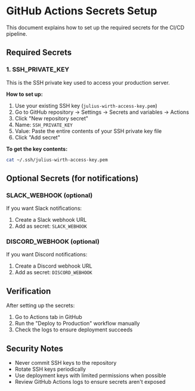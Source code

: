 # GitHub Actions Secrets Setup

This document explains how to set up the required secrets for the CI/CD pipeline.

## Required Secrets

### 1. SSH_PRIVATE_KEY
This is the SSH private key used to access your production server.

**How to set up:**
1. Use your existing SSH key (`julius-wirth-access-key.pem`)
2. Go to GitHub repository → Settings → Secrets and variables → Actions
3. Click "New repository secret"
4. Name: `SSH_PRIVATE_KEY`
5. Value: Paste the entire contents of your SSH private key file
6. Click "Add secret"

**To get the key contents:**
```bash
cat ~/.ssh/julius-wirth-access-key.pem
```

## Optional Secrets (for notifications)

### SLACK_WEBHOOK (optional)
If you want Slack notifications:
1. Create a Slack webhook URL
2. Add as secret: `SLACK_WEBHOOK`

### DISCORD_WEBHOOK (optional)
If you want Discord notifications:
1. Create a Discord webhook URL
2. Add as secret: `DISCORD_WEBHOOK`

## Verification

After setting up the secrets:
1. Go to Actions tab in GitHub
2. Run the "Deploy to Production" workflow manually
3. Check the logs to ensure deployment succeeds

## Security Notes

- Never commit SSH keys to the repository
- Rotate SSH keys periodically
- Use deployment keys with limited permissions when possible
- Review GitHub Actions logs to ensure secrets aren't exposed